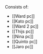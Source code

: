 Consists of:
- [[Ward pc]]
- [[Kato pc]]
- [[Ward 2 pc]]
- [[Thijs pc]]
- [[Nina pc]]
- [[Quinto pc]]
- [[Jaro pc]]
